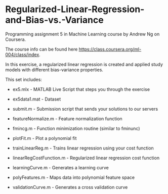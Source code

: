 # Regularized-Linear-Regression-and-Bias-vs.-Variance
Programming assignment 5 in Machine Learning course by Andrew Ng on Coursera.

The course info can be found here https://class.coursera.org/ml-004/class/index.


In this exercise, a regularized linear regression is created and applied study models with different bias-variance properties.


This set includes:
- ex5.mlx - MATLAB Live Script that steps you through the exercise 

- ex5data1.mat - Dataset 

- submit.m - Submission script that sends your solutions to our servers 

- featureNormalize.m - Feature normalization function 

- fmincg.m - Function minimization routine (similar to fminunc) 

- plotFit.m - Plot a polynomial fit 

- trainLinearReg.m - Trains linear regression using your cost function 

- linearRegCostFunction.m - Regularized linear regression cost function 

- learningCurve.m - Generates a learning curve 

- polyFeatures.m - Maps data into polynomial feature space 

- validationCurve.m - Generates a cross validation curve
